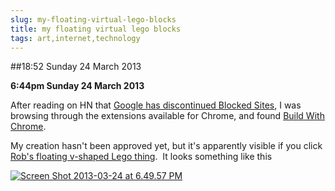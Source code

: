 ```yaml
---
slug: my-floating-virtual-lego-blocks
title: my floating virtual lego blocks
tags: art,internet,technology
---
```


##18:52 Sunday 24 March 2013

**6:44pm Sunday 24 March 2013**

After reading on HN that [Google has discontinued Blocked Sites](http://support.google.com/websearch/bin/answer.py?hl=en&answer=1210386), I was browsing through the extensions available for Chrome, and found [Build With Chrome](https://chrome.google.com/webstore/detail/build-with-chrome/lbbbhbjeecagnlfgggogfclkdjamoapf).

My creation hasn't been approved yet, but it's apparently visible if you click [Rob's floating v-shaped Lego thing](www.buildwithchrome.com/build/cFId).  It looks something like this

[![Screen Shot 2013-03-24 at 6.49.57 PM](/images/2013/03/Screen-Shot-2013-03-24-at-6.49.57-PM.png)](/images/2013/03/Screen-Shot-2013-03-24-at-6.49.57-PM.png)
